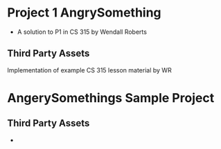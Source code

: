 
# Project 1 AngrySomething 
- A solution to P1 in CS 315 by Wendall Roberts

## Third Party Assets

Implementation of example CS 315 lesson material by WR

# AngerySomethings Sample Project

## Third Party Assets

- 